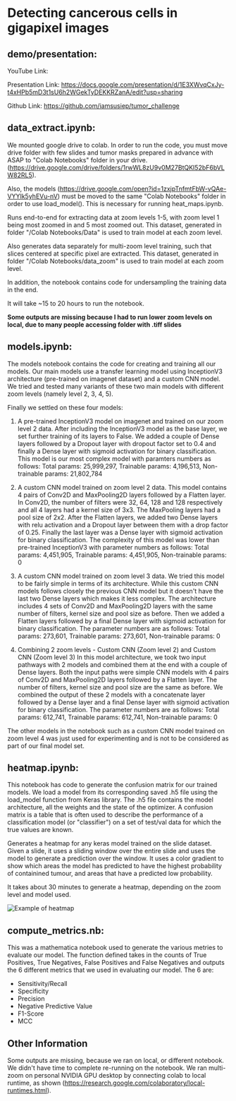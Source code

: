 # Detecting cancerous cells in gigapixel images

## demo/presentation:

YouTube Link:

Presentation Link: https://docs.google.com/presentation/d/1E3XWvqCxJy-t4xHPb5mD3t1sU6h2WGekTyDEKKRZanA/edit?usp=sharing

Github Link: https://github.com/iamsusiep/tumor_challenge

## data_extract.ipynb:
We mounted google drive to colab. In order to run the code, you must move drive folder with few slides and tumor masks prepared in advance with ASAP to "Colab Notebooks" folder in your drive. (https://drive.google.com/drive/folders/1rwWL8zU9v0M27BtQKI52bF6bVLW82RL5).

Also, the models (https://drive.google.com/open?id=1zxjpTnfmtFbW-vQAe-VYYIk5yhEVu-nV) must be moved to the same "Colab Notebooks" folder in order to use load_model(). This is necessary for running heat_maps.ipynb.

Runs end-to-end for extracting data at zoom levels 1-5, with zoom level 1 being most zoomed in and 5 most zoomed out.
This dataset, generated in folder "/Colab Notebooks/Data" is used to train model at each zoom level.

Also generates data separately for multi-zoom level training, such that slices centered at specific pixel are extracted. 
This dataset, generated in folder "/Colab Notebooks/data_zoom" is used to train model at each zoom level.

In addition, the notebook contains code for undersampling the training data in the end.

It will take ~15 to 20 hours to run the notebook.

**Some outputs are missing because I had to run lower zoom levels on local, due to many people accessing folder with .tiff slides**

## models.ipynb:
The models notebook contains the code for creating and training all our models. Our main models use a transfer learning model using InceptionV3 architecture (pre-trained on imagenet dataset) and a custom CNN model. We tried and tested many variants of these two main models with different zoom levels (namely level 2, 3, 4, 5).

Finally we settled on these four models:

1. A pre-trained InceptionV3 model on imagenet and trained on our zoom level 2 data.
After including the InceptionV3 model as the base layer, we set further training of its layers to False. We added a couple of Dense layers followed by a Dropout layer with dropout factor set to 0.4 and finally a Dense layer with sigmoid activation for binary classification. This model is our most complex model with paramters numbers as follows:
Total params: 25,999,297, Trainable params: 4,196,513, Non-trainable params: 21,802,784

2. A custom CNN model trained on zoom level 2 data.
This model contains 4 pairs of Conv2D and MaxPooling2D layers followed by a Flatten layer. In Conv2D, the number of filters were 32, 64, 128 and 128 respectively and all 4 layers had a kernel size of 3x3. The MaxPooling layers had a pool size of 2x2. After the Flatten layers, we added two Dense layers with relu activation and a Dropout layer between them with a drop factor of 0.25. Finally the last layer was a Dense layer with sigmoid activation for binary classification. The complexity of this model was lower than pre-trained InceptionV3 with parameter numbers as follows: Total params: 4,451,905, Trainable params: 4,451,905, Non-trainable params: 0

3. A custom CNN model trained on zoom level 3 data.
We tried this model to be fairly simple in terms of its architecture. While this custom CNN models follows closely the previous CNN model but it doesn't have the last two Dense layers which makes it less complex. The architecture includes 4 sets of Conv2D and MaxPooling2D layers with the same number of filters, kernel size and pool size as before. Then we added a Flatten layers followed by a final Dense layer with sigmoid activation for binary classification. The parameter numbers are as follows: Total params: 273,601, Trainable params: 273,601, Non-trainable params: 0

4. Combining 2 zoom levels - Custom CNN (Zoom level 2) and Custom CNN (Zoom level 3)
In this model architecture, we took two input pathways with 2 models and combined them at the end with a couple of Dense layers. Both the input paths were simple CNN models with 4 pairs of Conv2D and MaxPooling2D layers followed by a Flatten layer. The number of filters, kernel size and pool size are the same as before. We combined the output of these 2 models with a concatenate layer followed by a Dense layer and a final Dense layer with sigmoid activation for binary classification. The parameter numbers are as follows: Total params: 612,741, Trainable params: 612,741, Non-trainable params: 0

The other models in the notebook such as a custom CNN model trained on zoom level 4 was just used for experimenting and is not to be considered as part of our final model set.

## heatmap.ipynb:
This notebook has code to generate the confusion matrix for our trained models. We load a model from its corresponding saved .h5 file using the load_model function from Keras library. The .h5 file contains the model architecture, all the weights and the state of the optimizer. A confusion matrix is a table that is often used to describe the performance of a classification model (or "classifier") on a set of test/val data for which the true values are known.

Generates a heatmap for any keras model trained on the slide dataset. Given a slide, it uses a sliding window over the entire slide and uses the model to generate a prediction over the window. It uses a color gradient to show which areas the model has predicted to have the highest probability of containined tumour, and areas that have a predicted low probability.

It takes about 30 minutes to generate a heatmap, depending on the zoom level and model used.

![Example of heatmap](https://i.ibb.co/6sQvStp/download-5.png)

## compute_metrics.nb:
This was a mathematica notebook used to generate the various metries to evaluate our model. The function defined takes in the counts of True Positives, True Negatives, False Positives and False Negatives and outputs the 6 different metrics that we used in evaluating our model. The 6 are:

* Sensitivity/Recall
* Specificity
* Precision
* Negative Predictive Value
* F1-Score
* MCC
## Other Information
Some outputs are missing, because we ran on local, or different notebook. 
We didn't have time to complete re-running on the notebook.
We ran multi-zoom on personal NVIDIA GPU desktop by connecting colab to local runtime, as shown (https://research.google.com/colaboratory/local-runtimes.html).
